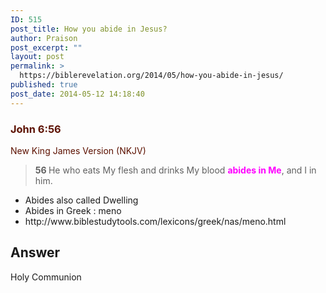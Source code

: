 ```yaml
---
ID: 515
post_title: How you abide in Jesus?
author: Praison
post_excerpt: ""
layout: post
permalink: >
  https://biblerevelation.org/2014/05/how-you-abide-in-jesus/
published: true
post_date: 2014-05-12 14:18:40
---
```

<div class="heading passage-class-0" style="color: #5c1101;">
<h3>John 6:56</h3>
<p class="txt-sm">New King James Version (NKJV)</p>

</div>
<div class="passage version-NKJV result-text-style-normal text-html " style="color: #000000;">
<blockquote><span id="en-NKJV-26314" class="text John-6-56"><span class="versenum" style="font-weight: bold;">56 </span><span class="woj">He who eats My flesh and drinks My blood <span style="color: #ff00ff;"><strong>abides in Me</strong></span>, and I in him.</span></span></blockquote>
</div>
<ul>
	<li>Abides also called Dwelling</li>
	<li>Abides in Greek : meno</li>
	<li>http://www.biblestudytools.com/lexicons/greek/nas/meno.html</li>
</ul>
<h2>Answer</h2>
Holy Communion